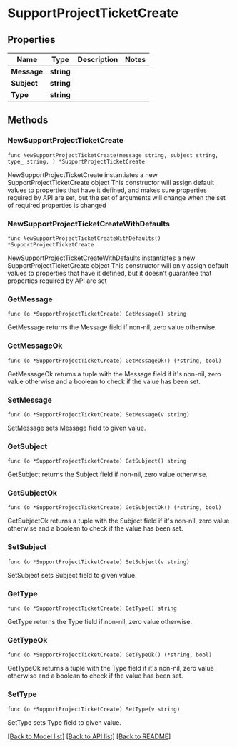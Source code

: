 # SupportProjectTicketCreate

## Properties

Name | Type | Description | Notes
------------ | ------------- | ------------- | -------------
**Message** | **string** |  | 
**Subject** | **string** |  | 
**Type** | **string** |  | 

## Methods

### NewSupportProjectTicketCreate

`func NewSupportProjectTicketCreate(message string, subject string, type_ string, ) *SupportProjectTicketCreate`

NewSupportProjectTicketCreate instantiates a new SupportProjectTicketCreate object
This constructor will assign default values to properties that have it defined,
and makes sure properties required by API are set, but the set of arguments
will change when the set of required properties is changed

### NewSupportProjectTicketCreateWithDefaults

`func NewSupportProjectTicketCreateWithDefaults() *SupportProjectTicketCreate`

NewSupportProjectTicketCreateWithDefaults instantiates a new SupportProjectTicketCreate object
This constructor will only assign default values to properties that have it defined,
but it doesn't guarantee that properties required by API are set

### GetMessage

`func (o *SupportProjectTicketCreate) GetMessage() string`

GetMessage returns the Message field if non-nil, zero value otherwise.

### GetMessageOk

`func (o *SupportProjectTicketCreate) GetMessageOk() (*string, bool)`

GetMessageOk returns a tuple with the Message field if it's non-nil, zero value otherwise
and a boolean to check if the value has been set.

### SetMessage

`func (o *SupportProjectTicketCreate) SetMessage(v string)`

SetMessage sets Message field to given value.


### GetSubject

`func (o *SupportProjectTicketCreate) GetSubject() string`

GetSubject returns the Subject field if non-nil, zero value otherwise.

### GetSubjectOk

`func (o *SupportProjectTicketCreate) GetSubjectOk() (*string, bool)`

GetSubjectOk returns a tuple with the Subject field if it's non-nil, zero value otherwise
and a boolean to check if the value has been set.

### SetSubject

`func (o *SupportProjectTicketCreate) SetSubject(v string)`

SetSubject sets Subject field to given value.


### GetType

`func (o *SupportProjectTicketCreate) GetType() string`

GetType returns the Type field if non-nil, zero value otherwise.

### GetTypeOk

`func (o *SupportProjectTicketCreate) GetTypeOk() (*string, bool)`

GetTypeOk returns a tuple with the Type field if it's non-nil, zero value otherwise
and a boolean to check if the value has been set.

### SetType

`func (o *SupportProjectTicketCreate) SetType(v string)`

SetType sets Type field to given value.



[[Back to Model list]](../README.md#documentation-for-models) [[Back to API list]](../README.md#documentation-for-api-endpoints) [[Back to README]](../README.md)


